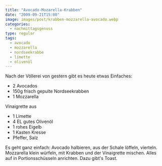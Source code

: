 ```yaml
---
title: "Avocado-Mozarella-Krabben"
date: "2009-09-21T15:00"
image: images/post/krabben-mozzarella-avocado.webp
categories: 
  - nachmittagsgenuss
type: regular  
tags: 
  - avocado
  - mozzarella
  - nordseekrabbe
  - limette
  - olivenöl
---
```


Nach der Völlerei von gestern gibt es heute etwas Einfaches:

* 2 Avocados
* 150g frisch gepulte Nordseekrabben
* 1 Mozzarella
 
Vinaigrette aus 
* 1 Limette 
* 4 EL gutes Olivenöl 
* 1 rohes Eigelb 
* 1 Kasten Kresse 
* Pfeffer, Salz

Es geht ganz einfach: Avocado halbieren, aus der Schale löffeln, vierteln. Mozzarella klein würfeln, mit Krabben und der Vinaigrette mischen. Alles auf in Portionsschüsseln anrichten. Dazu gibt's Toast.
